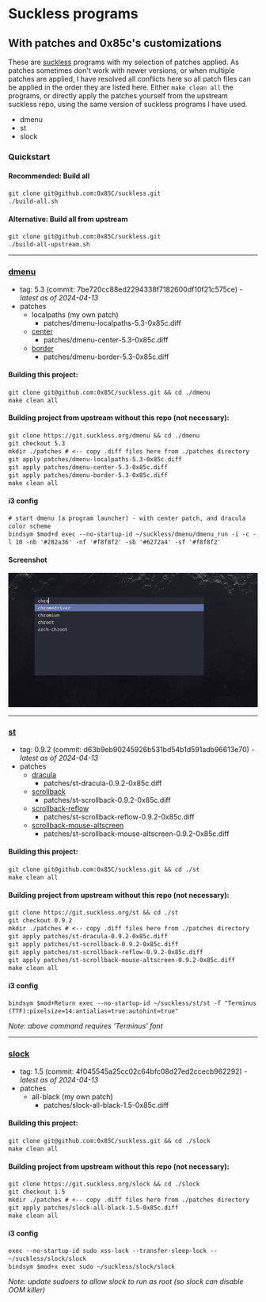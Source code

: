 # Suckless programs
## With patches and 0x85c's customizations

These are [suckless](https://suckless.org/) programs with my selection of patches applied. As patches sometimes don't work with newer versions, or when multiple patches are applied, I have resolved all conflicts here so all patch files can be applied in the order they are listed here. Either `make clean all` the programs, or directly apply the patches yourself from the upstream suckless repo, using the same version of suckless programs I have used.

  - dmenu
  - st
  - slock

### Quickstart

#### Recommended: Build all

```
git clone git@github.com:0x85C/suckless.git
./build-all.sh
```

#### Alternative: Build all from upstream

```
git clone git@github.com:0x85C/suckless.git
./build-all-upstream.sh
```

---

### [dmenu](https://tools.suckless.org/dmenu/)

  - tag: 5.3 (commit: 7be720cc88ed2294338f7182600df10f21c575ce) *- latest as of 2024-04-13*
  - patches
    - localpaths (my own patch)
      - patches/dmenu-localpaths-5.3-0x85c.diff
    - [center](https://tools.suckless.org/dmenu/patches/center/)
      - patches/dmenu-center-5.3-0x85c.diff
    - [border](https://tools.suckless.org/dmenu/patches/border/)
      - patches/dmenu-border-5.3-0x85c.diff

#### Building this project:

```
git clone git@github.com:0x85C/suckless.git && cd ./dmenu
make clean all
```

#### Building project from upstream without this repo (not necessary):

```
git clone https://git.suckless.org/dmenu && cd ./dmenu
git checkout 5.3
mkdir ./patches # <-- copy .diff files here from ./patches directory
git apply patches/dmenu-localpaths-5.3-0x85c.diff
git apply patches/dmenu-center-5.3-0x85c.diff
git apply patches/dmenu-border-5.3-0x85c.diff
make clean all
```

#### i3 config

```
# start dmenu (a program launcher) - with center patch, and dracula color scheme
bindsym $mod+d exec --no-startup-id ~/suckless/dmenu/dmenu_run -i -c -l 10 -nb '#282a36' -nf '#f8f8f2' -sb '#6272a4' -sf '#f8f8f2'
```

#### Screenshot

![dmenu screenshot](./dmenu/screenshots/dmenu_screenshot.png)

---

### [st](https://st.suckless.org/)

  - tag: 0.9.2 (commit: d63b9eb90245926b531bd54b1d591adb96613e70) *- latest as of 2024-04-13*
  - patches
    - [dracula](https://st.suckless.org/patches/scrollback/)
      - patches/st-dracula-0.9.2-0x85c.diff
    - [scrollback](https://st.suckless.org/patches/scrollback/)
      - patches/st-scrollback-0.9.2-0x85c.diff
    - [scrollback-reflow](https://st.suckless.org/patches/scrollback/)
      - patches/st-scrollback-reflow-0.9.2-0x85c.diff
    - [scrollback-mouse-altscreen](https://st.suckless.org/patches/scrollback/)
      - patches/st-scrollback-mouse-altscreen-0.9.2-0x85c.diff
  
#### Building this project:

```
git clone git@github.com:0x85C/suckless.git && cd ./st
make clean all
```

#### Building project from upstream without this repo (not necessary):

```
git clone https://git.suckless.org/st && cd ./st
git checkout 0.9.2
mkdir ./patches # <-- copy .diff files here from ./patches directory
git apply patches/st-dracula-0.9.2-0x85c.diff
git apply patches/st-scrollback-0.9.2-0x85c.diff
git apply patches/st-scrollback-reflow-0.9.2-0x85c.diff
git apply patches/st-scrollback-mouse-altscreen-0.9.2-0x85c.diff
make clean all
```

#### i3 config

```
bindsym $mod+Return exec --no-startup-id ~/suckless/st/st -f "Terminus (TTF):pixelsize=14:antialias=true:autohint=true"
```

*Note: above command requires 'Terminus' font*

---

### [slock](https://tools.suckless.org/slock/)

  - tag: 1.5 (commit: 4f045545a25cc02c64bfc08d27ed2ccecb962292) *- latest as of 2024-04-13*
  - patches
    - all-black (my own patch)
      - patches/slock-all-black-1.5-0x85c.diff
  
#### Building this project:

```
git clone git@github.com:0x85C/suckless.git && cd ./slock
make clean all
```

#### Building project from upstream without this repo (not necessary):

```
git clone https://git.suckless.org/slock && cd ./slock
git checkout 1.5
mkdir ./patches # <-- copy .diff files here from ./patches directory
git apply patches/slock-all-black-1.5-0x85c.diff
make clean all
```

#### i3 config

```
exec --no-startup-id sudo xss-lock --transfer-sleep-lock -- ~/suckless/slock/slock
bindsym $mod+x exec sudo ~/suckless/slock/slock
```

*Note: update sudoers to allow slock to run as root (so slock can disable OOM killer)*
